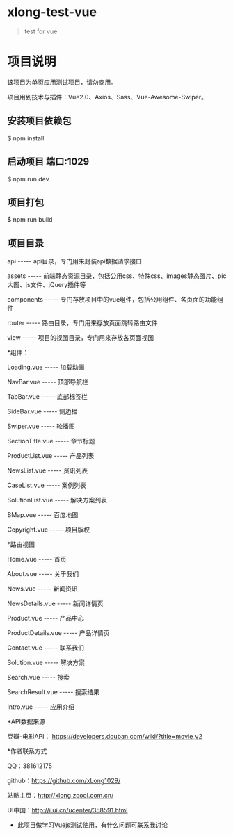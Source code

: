 # xlong-test-vue

> test for vue


# 项目说明

该项目为单页应用测试项目，请勿商用。

项目用到技术与插件：Vue2.0、Axios、Sass、Vue-Awesome-Swiper。

## 安装项目依赖包
$ npm install

## 启动项目 端口:1029
$ npm run dev

## 项目打包
$ npm run build

## 项目目录
api ----- api目录，专门用来封装api数据请求接口

assets ----- 前端静态资源目录，包括公用css、特殊css、images静态图片、pic大图、js文件、jQuery插件等

components ----- 专门存放项目中的vue组件，包括公用组件、各页面的功能组件

router ----- 路由目录，专门用来存放页面跳转路由文件

view ----- 项目的视图目录，专门用来存放各页面视图



*组件：

Loading.vue ----- 加载动画

NavBar.vue ----- 顶部导航栏

TabBar.vue ----- 底部标签栏

SideBar.vue ----- 侧边栏

Swiper.vue ----- 轮播图

SectionTitle.vue ----- 章节标题

ProductList.vue ----- 产品列表

NewsList.vue ----- 资讯列表

CaseList.vue ----- 案例列表

SolutionList.vue ----- 解决方案列表

BMap.vue ----- 百度地图

Copyright.vue ----- 项目版权



*路由视图

Home.vue ----- 首页

About.vue ----- 关于我们

News.vue ----- 新闻资讯

NewsDetails.vue ----- 新闻详情页

Product.vue ----- 产品中心

ProductDetails.vue ----- 产品详情页

Contact.vue ----- 联系我们

Solution.vue ----- 解决方案

Search.vue ----- 搜索

SearchResult.vue ----- 搜索结果

Intro.vue ----- 应用介绍



*API数据来源

豆瓣-电影API：
https://developers.douban.com/wiki/?title=movie_v2



*作者联系方式

QQ：381612175

github：https://github.com/xLong1029/

站酷主页：http://xlong.zcool.com.cn/

UI中国：http://i.ui.cn/ucenter/358591.html

* 此项目做学习Vuejs测试使用，有什么问题可联系我讨论